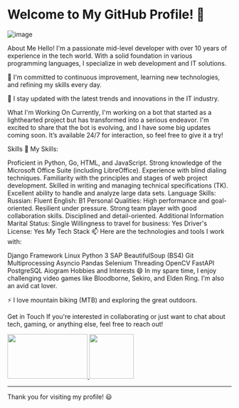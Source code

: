 # Welcome to My GitHub Profile! 👋
 ![image](https://media0.giphy.com/media/heIX5HfWgEYlW/giphy.gif?cid=ecf05e47kpkt79xfavubguwomgv445c6f0ei57si5hm8qj98&rid=giphy.gif&ct=g)<br>



About Me
Hello! I'm a passionate mid-level developer with over 10 years of experience in the tech world. With a solid foundation in various programming languages, I specialize in web development and IT solutions.

🌱 I'm committed to continuous improvement, learning new technologies, and refining my skills every day.

👯 I stay updated with the latest trends and innovations in the IT industry.

What I'm Working On
Currently, I'm working on a bot that started as a lighthearted project but has transformed into a serious endeavor. I'm excited to share that the bot is evolving, and I have some big updates coming soon. It’s available 24/7 for interaction, so feel free to give it a try!

Skills
💬 My Skills:

Proficient in Python, Go, HTML, and JavaScript.
Strong knowledge of the Microsoft Office Suite (including LibreOffice).
Experience with blind dialing techniques.
Familiarity with the principles and stages of web project development.
Skilled in writing and managing technical specifications (TK).
Excellent ability to handle and analyze large data sets.
Language Skills:
Russian: Fluent
English: B1
Personal Qualities:
High performance and goal-oriented.
Resilient under pressure.
Strong team player with good collaboration skills.
Disciplined and detail-oriented.
Additional Information
Marital Status: Single
Willingness to travel for business: Yes
Driver's License: Yes
My Tech Stack
📫 Here are the technologies and tools I work with:

Django Framework
Linux
Python 3
SAP
BeautifulSoup (BS4)
Git
Multiprocessing
Asyncio
Pandas
Selenium
Threading
OpenCV
FastAPI
PostgreSQL
Aiogram
Hobbies and Interests
😄 In my spare time, I enjoy challenging video games like Bloodborne, Sekiro, and Elden Ring. I'm also an avid cat lover.

⚡ I love mountain biking (MTB) and exploring the great outdoors.

Get in Touch
If you're interested in collaborating or just want to chat about tech, gaming, or anything else, feel free to reach out!

<a href="https://t.me/Staks_sor" target="_blank">
  <img src="https://github.com/user-attachments/assets/942c283f-57ed-4cf8-982a-1e5be490b78d" width="180" height="100" />
</a>

<a href="mailto:stas.sor@gmail.com" target="_blank">
  <img src="https://github.com/user-attachments/assets/cda0f1c4-95c0-410c-a4bf-2f991258c418" width="100" height="100" />
</a>



---

Thank you for visiting my profile! 😃




